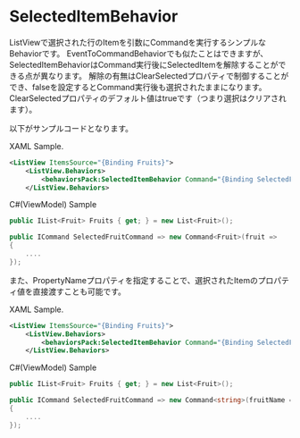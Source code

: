 # SelectedItemBehavior

ListViewで選択された行のItemを引数にCommandを実行するシンプルなBehaviorです。
EventToCommandBehaviorでも似たことはできますが、SelectedItemBehaviorはCommand実行後にSelectedItemを解除することができる点が異なります。
解除の有無はClearSelectedプロパティで制御することができ、falseを設定するとCommand実行後も選択されたままになります。  
ClearSelectedプロパティのデフォルト値はtrueです（つまり選択はクリアされます）。

以下がサンプルコードとなります。

XAML Sample.
```xml
<ListView ItemsSource="{Binding Fruits}">
    <ListView.Behaviors>
        <behaviorsPack:SelectedItemBehavior Command="{Binding SelectedFruitCommand}"/>
    </ListView.Behaviors>
```

C#(ViewModel) Sample
```cs
public IList<Fruit> Fruits { get; } = new List<Fruit>();

public ICommand SelectedFruitCommand => new Command<Fruit>(fruit =>
{
    ....
});
```

また、PropertyNameプロパティを指定することで、選択されたItemのプロパティ値を直接渡すことも可能です。  

XAML Sample.
```xml
<ListView ItemsSource="{Binding Fruits}">
    <ListView.Behaviors>
        <behaviorsPack:SelectedItemBehavior Command="{Binding SelectedFruitCommand}" PropertyName="Name"/>
    </ListView.Behaviors>
```

C#(ViewModel) Sample
```cs
public IList<Fruit> Fruits { get; } = new List<Fruit>();

public ICommand SelectedFruitCommand => new Command<string>(fruitName =>
{
    ....
});
```
